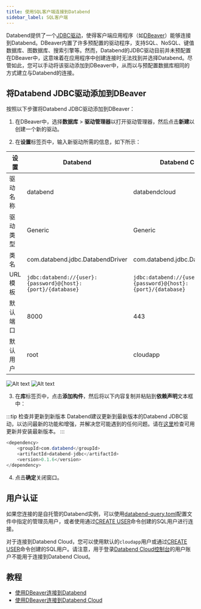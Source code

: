 ```yaml
---
title: 使用SQL客户端连接到Databend
sidebar_label: SQL客户端
---
```


Databend提供了一个[JDBC驱动](https://github.com/databendcloud/databend-jdbc)，使得客户端应用程序（如[DBeaver](https://dbeaver.com/)）能够连接到Databend。DBeaver内置了许多预配置的驱动程序，支持SQL、NoSQL、键值数据库、图数据库、搜索引擎等。然而，Databend的JDBC驱动目前并未预配置在DBeaver中，这意味着在应用程序中创建连接时无法找到并选择Databend。尽管如此，您可以手动将该驱动添加到DBeaver中，从而以与预配置数据库相同的方式建立与Databend的连接。

## 将Databend JDBC驱动添加到DBeaver

按照以下步骤将Databend JDBC驱动添加到DBeaver：

1. 在DBeaver中，选择**数据库** > **驱动管理器**以打开驱动管理器，然后点击**新建**以创建一个新的驱动。

2. 在**设置**标签页中，输入新驱动所需的信息，如下所示：

| 设置         | Databend                                                     | Databend Cloud                                               |
| ------------ | ------------------------------------------------------------ | ------------------------------------------------------------ |
| 驱动名称     | databend                                                     | databendcloud                                                |
| 驱动类型     | Generic                                                      | Generic                                                      |
| 类名         | com.databend.jdbc.DatabendDriver                             | com.databend.jdbc.DatabendDriver                             |
| URL模板      | `jdbc:databend://{user}:{password}@{host}:{port}/{database}` | `jdbc:databend://{user}:{password}@{host}:{port}/{database}` |
| 默认端口     | 8000                                                         | 443                                                          |
| 默认用户     | root                                                         | cloudapp                                                     |

![Alt text](/img/integration/jdbc-new-driver.png)
![Alt text](@site/static/img/documents/develop/jdbc-new-driver.png)

3. 在**库**标签页中，点击**添加构件**，然后将以下内容复制并粘贴到**依赖声明**文本框中：

:::tip 检查并更新到新版本
Databend建议更新到最新版本的Databend JDBC驱动，以访问最新的功能和增强，并解决您可能遇到的任何问题。请在[这里](https://github.com/databendcloud/databend-jdbc/releases)检查可用更新并安装最新版本。
:::

```java
<dependency>
    <groupId>com.databend</groupId>
    <artifactId>databend-jdbc</artifactId>
    <version>0.1.6</version>
</dependency>
```

4. 点击**确定**关闭窗口。

## 用户认证

如果您连接的是自托管的Databend实例，可以使用[databend-query.toml](https://github.com/datafuselabs/databend/blob/main/scripts/distribution/configs/databend-query.toml)配置文件中指定的管理员用户，或者使用通过[CREATE USER](/sql/sql-commands/ddl/user/user-create-user)命令创建的SQL用户进行连接。

对于连接到Databend Cloud，您可以使用默认的`cloudapp`用户或通过[CREATE USER](/sql/sql-commands/ddl/user/user-create-user)命令创建的SQL用户。请注意，用于登录[Databend Cloud控制台](https://app.databend.com/)的用户账户不能用于连接到Databend Cloud。

## 教程

- [使用DBeaver连接到Databend](/tutorials/connect/connect-to-databend-dbeaver)
- [使用DBeaver连接到Databend Cloud](/tutorials/connect/connect-to-databendcloud-dbeaver)